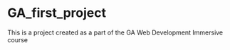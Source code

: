 GA_first_project
================

This is a project created as a part of the GA Web Development Immersive course
